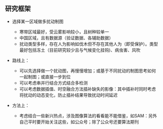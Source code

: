 ## 研究框架

- 选择某一区域做多扰动制图
	- 寒带区域最好，受云雾影响较小，且树种较单一
	- 中国区域，且有数据源（验证数据、各辅助数据）
	- 扰动类型多样，存在人为影响如伐木但不存在其他人为（即受保护）。类型最好包括冻土（目前研究较少且与气候变化挂钩)、病虫害、风吹

- 路线上：
	- 可以先选择做一个扰动图，再慢慢增加；或基于不同扰动的制图思考如何一起制图；或直接一步到位
	- 可以考虑串并行结合方式结合多检测
	- 可以考虑数据插值、时空融合方法插补缺失的影像：其中插补时同时考虑将扰动的动态变化，防止插补结果导致扰动时间延迟

- 方法上：
	- 考虑结合一些新兴热点，涉及图像算法的看看能不能借鉴，如SAM：另外自己平时要开始关注这些，如公众号；除了公众号还要算法期刊